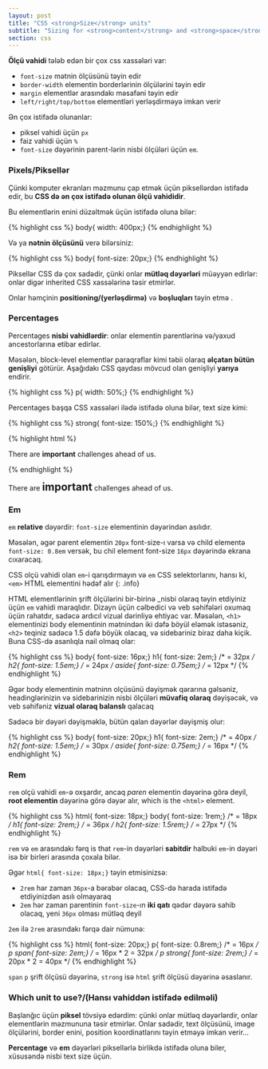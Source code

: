 ```yaml
---
layout: post
title: "CSS <strong>Size</strong> units"
subtitle: "Sizing for <strong>content</strong> and <strong>space</strong>"
section: css
---
```


**Ölçü vahidi** tələb edən bir çox css xassələri var:

* `font-size` mətnin ölçüsünü təyin edir
* `border-width` elementin borderlərinin ölçülərini təyin edir
* `margin` elementlər arasındakı məsafəni təyin edir
* `left/right/top/bottom` elementləri yerləşdirməyə imkan verir

Ən çox istifadə olunanlar:

* piksel vahidi üçün `px`
* faiz vahidi üçün `%`
* `font-size` dəyərinin parent-lərin nisbi ölçüləri üçün `em`.

### Pixels/Piksellər

Çünki komputer ekranları məzmunu çap etmək üçün piksellərdən istifadə edir, bu **CSS də ən çox istifadə olunan ölçü vahididir**.

Bu elementlərin enini düzəltmək üçün istifadə oluna bilər:

{% highlight css %}
body{ width: 400px;}
{% endhighlight %}

Və ya **nətnin ölçüsünü** verə bilərsiniz:

{% highlight css %}
body{ font-size: 20px;}
{% endhighlight %}

Piksellər CSS də çox sadədir, çünki onlar **mütləq dəyərləri** müəyyən edirlər: onlar digər inherited CSS xassələrinə təsir etmirlər.

Onlar həmçinin **positioning/(yerləşdirmə)** və **boşluqları** təyin etmə .

### Percentages

Percentages **nisbi vahidlərdir**: onlar elementin parentlərinə və/yaxud ancestorlarına etibar edirlər.

Məsələn, block-level elementlər paraqraflar kimi təbii olaraq **əlçatan bütün genişliyi** götürür. Aşağıdakı CSS qaydası mövcud olan genişliyi **yarıya** endirir.

{% highlight css %}
p{ width: 50%;}
{% endhighlight %}

Percentages başqa CSS xassələri ilədə istifadə oluna bilər, text size kimi:

{% highlight css %}
strong{ font-size: 150%;}
{% endhighlight %}

{% highlight html %}
<p>There are <strong>important</strong> challenges ahead of us.</p>
{% endhighlight %}

<div class="result">
  <p>There are <strong style="font-size: 150%;">important</strong> challenges ahead of us.</p>
</div>

### Em

`em`  **relative** dəyərdir: `font-size` elementinin dəyərindən asılıdır.

Məsələn, əgər parent elementin `20px` font-size-ı varsa və child elementə `font-size: 0.8em` versək, bu chil element font-size `16px` dəyərində ekrana cıxaracaq.

CSS olçü vahidi olan `em`-i qarışdırmayın və `em` CSS selektorlarını, hansı ki, `<em>` HTML elementini hədəf alır
{: .info}

HTML elementlərinin şrift ölçülərini bir-birinə _nisbi olaraq təyin etdiyiniz üçün `em` vahidi maraqlıdır. Dizayn üçün cəlbedici və veb səhifələri oxumaq üçün rahatdır, sadəcə ardıcıl vizual dərinliyə ehtiyac var. Məsələn, `<h1>` elementinizi body elementinin mətnindən iki dəfə böyül eləmək istəsəniz, `<h2>` teqiniz sadəcə 1.5 dəfə böyük olacaq, və sidebariniz biraz daha kiçik. Buna CSS-də asanlıqla nail olmaq olar:

{% highlight css %}
body{ font-size: 16px;}
h1{ font-size: 2em;}        /* = 32px */
h2{ font-size: 1.5em;}      /* = 24px */
aside{ font-size: 0.75em;}  /* = 12px */
{% endhighlight %}

Əgər body elementinin mətninn olçüsünü dəyişmək qərarına gəlsəniz, headinglərinizin və sidebarinizin nisbi ölçüləri **müvafiq olaraq** dəyişəcək, və veb səhifəniz **vizual olaraq balanslı** qalacaq

Sadəcə bir dəyəri dəyişməklə, bütün qalan dəyərlər dəyişmiş olur:

{% highlight css %}
body{ font-size: 20px;}
h1{ font-size: 2em;}        /* = 40px */
h2{ font-size: 1.5em;}      /* = 30px */
aside{ font-size: 0.75em;}  /* = 16px */
{% endhighlight %}

### Rem

`rem` olçü vahidi `em`-ə oxşardır, ancaq _paren_ elementin dəyərinə görə deyil, **root elementin** dəyərinə görə dəyər alır, which is the `<html>` element.

{% highlight css %}
html{ font-size: 18px;}
body{ font-size: 1rem;}     /* = 18px */
h1{ font-size: 2rem;}       /* = 36px */
h2{ font-size: 1.5rem;}     /* = 27px */
{% endhighlight %}

`rem` və `em` arasındakı fərq is that `rem`-in dəyərləri **sabitdir** halbuki `em`-in dəyəri isə bir birleri arasında çoxala bilər.

Əgər `html{ font-size: 18px;}` təyin etmisinizsə:

* `2rem` hər zaman `36px`-a bərabər olacaq, CSS-də harada istifadə etdiyinizdən asılı olmayaraq
* `2em` hər zaman parentinin  `font-size`-ın **iki qatı** qədər dəyərə sahib olacaq, yeni `36px` olması mütləq deyil

`2em` ilə  `2rem` arasındakı fərqə dair nümunə:

{% highlight css %}
html{ font-size: 20px;}
p{ font-size: 0.8rem;}        /* = 16px */
p span{ font-size: 2em;}      /* = 16px * 2 = 32px */
p strong{ font-size: 2rem;}   /* = 20px * 2 = 40px */
{% endhighlight %}

`span` `p` şrift ölçüsü dəyərinə, `strong` isə `html` şrift ölçüsü dəyərinə əsaslanır.

### Which unit to use?/(Hansı vahiddən istifadə edilməli)

Başlanğıc üçün **piksel** tövsiyə edərdim: çünki onlar mütləq dəyərlərdir, onlar elementlərin məzmununa təsir etmirlər. Onlar sadədir, text ölçüsünü, image ölçülərini, border enini, position koordinatlarını təyin etməyə imkan verir...

**Percentage** və **em** dəyərləri piksellərlə birlikdə istifadə oluna biler, xüsusəndə nisbi text size üçün.

